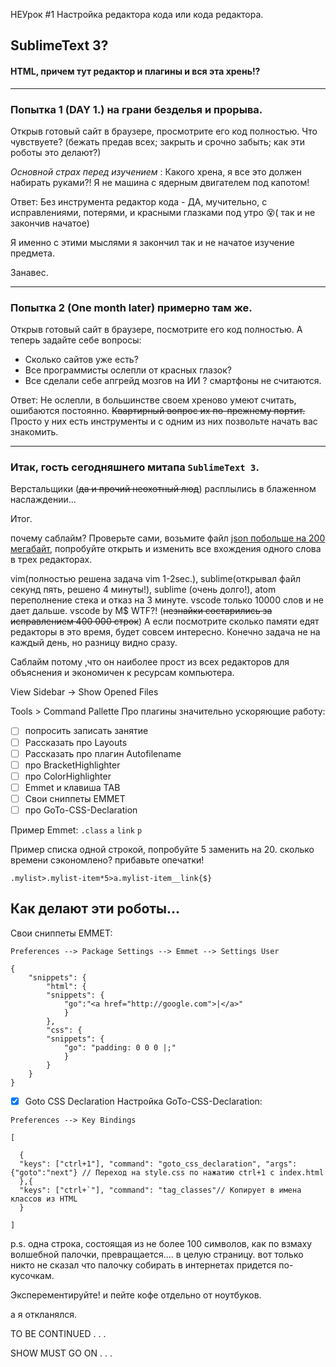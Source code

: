 НЕУрок #1 Настройка редактора кода или кода редактора.

## SublimeText 3?
 
####  HTML, причем тут редактор и плагины и вся эта хрень!?

---

###  Попытка 1 (DAY 1.) на грани безделья и прорыва.

Открыв готовый сайт в браузере, просмотрите его код полностью. Что  чувствуете? (бежать предав всех; закрыть и срочно забыть; как эти роботы это делают?)

_Основной страх перед изучением_ : Какого хрена, я все это должен набирать руками?! Я не машина с ядерным двигателем под капотом!

Ответ: Без инструмента редактор кода - ДА, мучительно, с исправлениями, потерями, и красными глазками под утро 😵( так и не закончив начатое)


Я именно с этими мыслями я закончил так и не начатое изучение предмета. 

Занавес.

---

###  Попытка 2 (One month later) примерно там же.

Открыв готовый сайт в браузере, посмотрите его код полностью.
А теперь задайте себе вопросы: 
+   Сколько сайтов уже есть?  
+   Все программисты ослепли от красных глазок?  
+   Все сделали себе апгрейд мозгов на ИИ ? смартфоны не считаются.

Ответ: Не ослепли, в большинстве своем хреново умеют считать, ошибаются постоянно. <s>Квартирный вопрос их по-прежнему портит.</s>   
Просто у них есть инструменты и с одним из них позвольте начать вас знакомить. 

---

###  Итак, гость сегодняшнего митапа `SublimeText 3`.

Верстальщики  (<s>да и прочий неохотный люд</s>) расплылись в блаженном наслаждении...


Итог.

почему саблайм? Проверьте сами, возьмите файл [json побольше на 200 мегабайт](https://github.com/zeMirco/sf-city-lots-json), попробуйте открыть и изменить все вхождения одного слова в трех редакторах.

 vim(полностью решена задача vim 1-2sec.), sublime(открывал файл секунд пять, решено 4 минуты!), sublime (очень долго!), atom переполнение стека и отказ на 3 минуте. vscode только 10000 слов и не дает дальше. vscode by M$ WTF?!  (<s>незнайки состарились за исправлением 400 000 строк</s>)
А если посмотрите сколько памяти едят редакторы в это время, будет совсем интересно. Конечно задача не на каждый день, но разницу видно сразу. 

Саблайм потому ,что он наиболее прост из всех редакторов для объяснения и экономичен к ресурсам компьютера.




View Sidebar -> Show Opened Files

Tools > Command Pallette
Про плагины значительно ускоряющие работу:
- [ ] попросить записать занятие
- [ ] Рассказать про Layouts
- [ ] Рассказать про плагин Autofilename
- [ ] про BracketHighlighter
- [ ] про ColorHighlighter
- [ ] Emmet и клавиша TAB
- [ ] Свои сниппеты EMMET
- [ ] про GoTo-CSS-Declaration

Пример Emmet:
`.class`
`a`
`link`
`p`

Пример списка одной строкой, попробуйте 5 заменить на 20. сколько времени сэкономлено? прибавьте опечатки!

`.mylist>.mylist-item*5>a.mylist-item__link{$}`

##  Как делают эти роботы...

Свои сниппеты EMMET:

`Preferences --> Package Settings --> Emmet --> Settings User`

```
{
	"snippets": {
		"html": {
		"snippets": {
			"go":"<a href="http://google.com">|</a>"	
			}
		},
		"css": {
		"snippets": {
			"go": "padding: 0 0 0 |;"	
			}
		}
	}
}
```


- [x] Goto CSS Declaration
Настройка GoTo-CSS-Declaration:

`Preferences --> Key Bindings`

```
[

  {
  "keys": ["ctrl+1"], "command": "goto_css_declaration", "args": {"goto":"next"} // Переход на style.css по нажатию ctrl+1 с index.html
  },{
  "keys": ["ctrl+`"], "command": "tag_classes"// Копирует в имена классов из HTML
  }

]
```
p.s. одна строка, состоящая из не более 100 символов, как по взмаху волшебной палочки, превращается.... в целую страницу. вот только никто не сказал что палочку собирать в интернетах придется по-кусочкам.

Эксперементируйте! и пейте кофе отдельно от ноутбуков. 

а я откланялся.

TO BE CONTINUED . . .

SHOW MUST GO ON . . .

